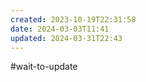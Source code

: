 ```yaml
---
created: 2023-10-19T22:31:58
date: 2024-03-03T11:41
updated: 2024-03-31T22:43
---
```

#wait-to-update 